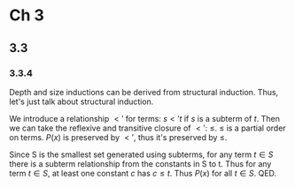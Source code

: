 # Ch 3

## 3.3

### 3.3.4

Depth and size inductions can be derived from structural induction. Thus, let's just talk about structural induction.

We introduce a relationship $<'$ for terms: $s <' t$ if $s$ is a subterm of $t$. Then we can take the reflexive and transitive closure of $<'$: $\le$. $\le$ is a partial order on terms. $P(x)$ is preserved by $<'$, thus it's preserved by $\le$.

Since S is the smallest set generated using subterms, for any term $t \in S$ there is a subterm relationship from the constants in S to t. Thus for any term $t \in S$, at least one constant $c$ has $c \le t$. Thus $P(x)$ for all $t \in S$. QED.
